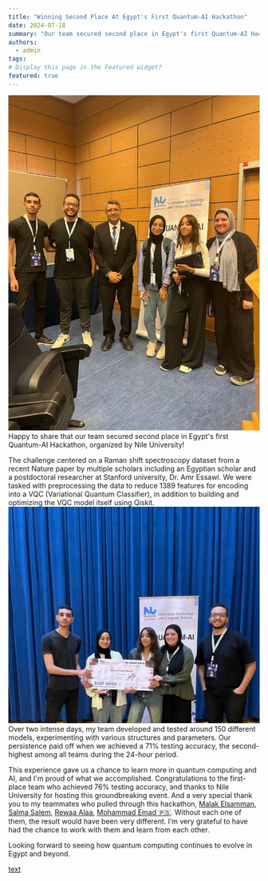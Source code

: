 ```yaml
---
title: "Winning Second Place At Egypt's First Quantum-AI Hackathon"
date: 2024-07-18
summary: "Our team secured second place in Egypt's first Quantum-AI Hackathon, organized by Nile University!"
authors:
  - admin
tags:
# Display this page in the Featured widget?
featured: true
---
```



![image](./1721200649899.jpeg "Photo with Dr. Ahmed El-Mahdy, Dean of NU's ITCS")
Happy to share that our team secured second place in Egypt's first Quantum-AI Hackathon, organized by Nile University! 

The challenge centered on a Raman shift spectroscopy dataset from a recent Nature paper by multiple scholars including an Egyptian scholar and a postdoctoral researcher at Stanford university, Dr. Amr Essawi. We were tasked with preprocessing the data to reduce 1389 features for encoding into a VQC (Variational Quantum Classifier), in addition to building and optimizing the VQC model itself using Qiskit.  
![image](./1721200649595.jpeg "Our Team Winning Second Place")
Over two intense days, my team developed and tested around 150 different models, experimenting with various structures and parameters. Our persistence paid off when we achieved a 71% testing accuracy, the second-highest among all teams during the 24-hour period.  
  
This experience gave us a chance to learn more in quantum computing and AI, and I'm proud of what we accomplished. Congratulations to the first-place team who achieved 76% testing accuracy, and thanks to Nile University for hosting this groundbreaking event. And a very special thank you to my teammates who pulled through this hackathon, [](https://www.linkedin.com/in/ACoAADpwccgBYLiIBdO8Kn7BYQGJY9yGINhRb9k)[Malak Elsamman](https://www.linkedin.com/in/malak-elsamman-860424234/), [](https://www.linkedin.com/in/ACoAADoPhyYBV1LrYHD1nsBC8D_UJPDk3CCXn7w)[Salma Salem](https://www.linkedin.com/in/salma-salem-086281232/), [](https://www.linkedin.com/in/ACoAADyWg1YB9W9wfipvKbwgSDcnOeiXQ_JPq64)[Rewaa Alaa](https://www.linkedin.com/in/rewaa-alaa-69a50a244/), [](https://www.linkedin.com/in/ACoAADuWij8BkKX4wONmvQhLaCWoyNx6enJ_VOk)[Mohammad Emad 🇵🇸](https://www.linkedin.com/in/mohammad-emad-%F0%9F%87%B5%F0%9F%87%B8-67b97a23a/). Without each one of them, the result would have been very different. I’m very grateful to have had the chance to work with them and learn from each other.  
  
Looking forward to seeing how quantum computing continues to evolve in Egypt and beyond.

[text](https://msauniversity.org/newversion1/congratulations-to-mohamed-emad-and-ashraf-hany/ "MSA University Coverage")